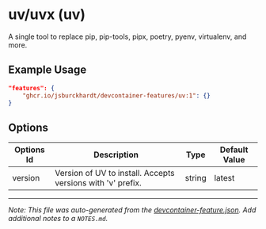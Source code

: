 
# uv/uvx (uv)

A single tool to replace pip, pip-tools, pipx, poetry, pyenv, virtualenv, and more.

## Example Usage

```json
"features": {
    "ghcr.io/jsburckhardt/devcontainer-features/uv:1": {}
}
```

## Options

| Options Id | Description | Type | Default Value |
|-----|-----|-----|-----|
| version | Version of UV to install. Accepts versions with 'v' prefix. | string | latest |



---

_Note: This file was auto-generated from the [devcontainer-feature.json](https://github.com/jsburckhardt/devcontainer-features/blob/main/src/uv/devcontainer-feature.json).  Add additional notes to a `NOTES.md`._
